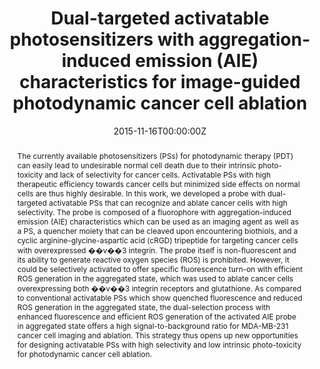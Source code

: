 ---
title: 'Dual-targeted activatable photosensitizers with aggregation-induced emission (AIE) characteristics for image-guided photodynamic cancer cell ablation'

# Authors
# If you created a profile for a user (e.g. the default `admin` user), write the username (folder name) here
# and it will be replaced with their full name and linked to their profile.
authors:
  - Youyong Yuan
  - Shidang Xu
  - Chong-Jing Zhang
  - Ruoyu Zhang
  - Bin Liu*

# Author notes (optional)
author_notes:
  - 'Equal contribution'
  - 'Equal contribution'
  - 'Equal contribution'
  - 'Equal contribution'
  - 'Corresponding author'

date: '2015-11-16T00:00:00Z'
doi: '10.1039/c5tb02270c'

# Schedule page publish date (NOT publication's date).
publishDate: '2016-01-07T00:00:00Z'

# Publication type.
# Accepts a single type but formatted as a YAML list (for Hugo requirements).
# Enter a publication type from the CSL standard.
publication_types: ['article-journal']

# Publication name and optional abbreviated publication name.
publication: In *Journal of Materials Chemistry B*
publication_short: In *J. Mater. Chem. B.*

abstract: The currently available photosensitizers (PSs) for photodynamic therapy (PDT) can easily lead to undesirable normal cell death due to their intrinsic photo-toxicity and lack of selectivity for cancer cells. Activatable PSs with high therapeutic efficiency towards cancer cells but minimized side effects on normal cells are thus highly desirable. In this work, we developed a probe with dual-targeted activatable PSs that can recognize and ablate cancer cells with high selectivity. The probe is composed of a fluorophore with aggregation-induced emission (AIE) characteristics which can be used as an imaging agent as well as a PS, a quencher moiety that can be cleaved upon encountering biothiols, and a cyclic arginine-glycine-aspartic acid (cRGD) tripeptide for targeting cancer cells with overexpressed ��v��3 integrin. The probe itself is non-fluorescent and its ability to generate reactive oxygen species (ROS) is prohibited. However, it could be selectively activated to offer specific fluorescence turn-on with efficient ROS generation in the aggregated state, which was used to ablate cancer cells overexpressing both ��v��3 integrin receptors and glutathione. As compared to conventional activatable PSs which show quenched fluorescence and reduced ROS generation in the aggregated state, the dual-selection process with enhanced fluorescence and efficient ROS generation of the activated AIE probe in aggregated state offers a high signal-to-background ratio for MDA-MB-231 cancer cell imaging and ablation. This strategy thus opens up new opportunities for designing activatable PSs with high selectivity and low intrinsic photo-toxicity for photodynamic cancer cell ablation.

# Summary. An optional shortened abstract.
summary: The currently available photosensitizers (PSs) for photodynamic therapy (PDT) can easily lead to undesirable normal cell death due to their intrinsic photo-toxicity and lack of selectivity for cancer cells. Activatable PSs with high therapeutic efficiency towards cancer cells but minimized side effects on normal cells are thus highly desirable. In this work, we developed a probe with dual-targeted activatable PSs that can recognize and ablate cancer cells with high selectivity. The probe is composed of a fluorophore with aggregation-induced emission (AIE) characteristics which can be used as an imaging agent as well as a PS, a quencher moiety that can be cleaved upon encountering biothiols, and a cyclic arginine-glycine-aspartic acid (cRGD) tripeptide for targeting cancer cells with overexpressed ��v��3 integrin. The probe itself is non-fluorescent and its ability to generate reactive oxygen species (ROS) is prohibited. However, it could be selectively activated to offer specific fluorescence turn-on with efficient ROS generation in the aggregated state, which was used to ablate cancer cells overexpressing both ��v��3 integrin receptors and glutathione. As compared to conventional activatable PSs which show quenched fluorescence and reduced ROS generation in the aggregated state, the dual-selection process with enhanced fluorescence and efficient ROS generation of the activated AIE probe in aggregated state offers a high signal-to-background ratio for MDA-MB-231 cancer cell imaging and ablation. This strategy thus opens up new opportunities for designing activatable PSs with high selectivity and low intrinsic photo-toxicity for photodynamic cancer cell ablation.
tags: []

# Display this page in the Featured widget?
featured: true

# Custom links (uncomment lines below)
# links:
# - name: Custom Link
#   url: http://example.org

url_pdf: 'https://pubs.rsc.org/en/content/articlepdf/2016/tb/c5tb02270c'
url_code: ''
url_dataset: ''
url_poster: ''
url_project: ''
url_slides: ''
url_source: ''
url_video: ''

# Featured image
# To use, add an image named `featured.jpg/png` to your page's folder.
# image:
#   caption: 'Image credit: [**Unsplash**](https://unsplash.com/photos/pLCdAaMFLTE)'
#   focal_point: ''
#   preview_only: false
---